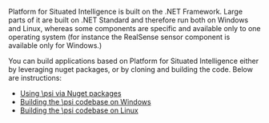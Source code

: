 Platform for Situated Intelligence is built on the .NET Framework. Large parts of it are built on .NET Standard and therefore run both on Windows and Linux, whereas some components are specific and available only to one operating system (for instance the RealSense sensor component is available only for Windows.)

You can build applications based on Platform for Situated Intelligence either by leveraging nuget packages, or by cloning and building the code. Below are instructions:

* [Using \\psi via Nuget packages](Using-via-NuGet-Packages)
* [Building the \\psi codebase on Windows](Building-the-Codebase#on-windows)
* [Building the \\psi codebase on Linux](Building-the-Codebase#on-linux)